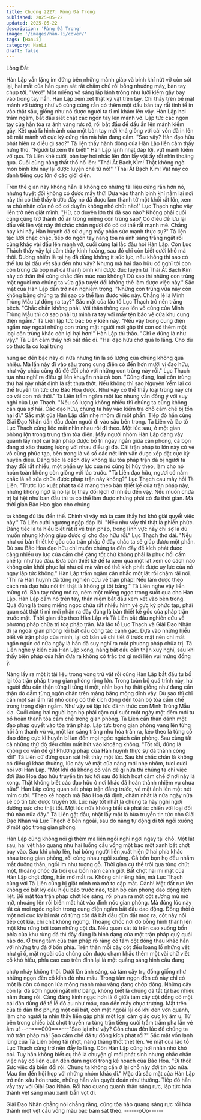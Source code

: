 ```yaml
---
title: Chương 2227: Rừng Đá Trong
published: 2025-05-22
updated: 2025-05-22
description: 'Rừng Đá Trong'
image: '/images/han-li/cover/'
tags: [HanLi]
category: HanLi
draft: false
---
```


Lòng Đất

Hàn Lập vẫn lặng im đứng bên những mảnh giáp và binh khí nứt
vỡ còn sót lại, hai mắt của hắn quan sát rất chăm chú rồi bỗng
nhướng mày, bàn tay chụp tới.
"Véo!" Một miếng vỡ sáng lấp lánh trông như lưỡi kiếm gãy bay
vào trong tay hắn.
Hàn Lập xem xét thật kỹ vật trên tay. Chỉ thấy trên bề mặt mảnh
vỡ tưởng như vô cùng cứng rắn có thêm một dấu bàn tay rất tinh
tế in vào thật sâu, giống như nó được người ta tỉ mỉ khảm lên vậy.
Hàn Lập hơi trầm ngâm, bắt đầu siết chặt các ngón tay lên mảnh
vỡ. Lập tức các ngón tay của hắn tỏa ra ánh vàng rực rỡ, rồi bắt
đầu để dấu ấn lên mảnh kiếm gãy.
Kết quả là hình ảnh của một bàn tay mới khá giống với cái vốn đã
in lên bề mặt mảnh vỡ cực kỳ cứng rắn mà hắn đang cầm.
"Sao vậy? Hàn đạo hữu phát hiện ra điều gì sao?" Tà liên thấy
hành động của Hàn Lập liền cảm thấy hứng thú.
"Ngươi tự xem thì biết!" Hàn Lập lạnh nhạt đáp lời, vứt mảnh kiếm
vỡ qua.
Tà Liên khẽ cười, bàn tay hơi nhấc lên đón lấy vật ấy rồi nhìn
thoáng qua. Cuối cùng nàng thất thố hô lên:
"Thái Ất Bạch Kim! Thật không ngờ món binh khí này lại được
luyện chế từ nó!"
"Thái Ất Bạch Kim! Vật này có danh tiếng cực lớn ở các giới diện.

Trên thế gian này không hẳn là không có những tài liệu cứng rắn
hơn nó, nhưng tuyệt đối không có được mấy thứ! Dựa vào thanh
binh khí nằm lại nơi này thì có thể thấy trước đấy nó đã được làm
thành từ một khối rất lớn, xem ra chủ nhân của nó có cơ duyên
không nhỏ chút nào!" Lục Thạch nghe vậy liền trở nên giật mình.
"Hừ, cơ duyên lớn thì đã sao nào? Không phải cuối cùng cũng trở
thành đồ ăn trong miệng côn trùng sao? Có điều để lưu lại dấu vết
lên vật này thì chắc chắn người đó có cơ thể rất mạnh mẽ. Chẳng
hay khi nãy Hàn huynh đã sử dụng mấy phần sức mạnh thực
sự?" Tà liện tặc lưỡi chậc chậc, tiếp đó ngón tay nàng tỏa ra ánh
sáng trắng ngắt rồi cũng khắc vài dấu lên mảnh vỡ, cuối cùng lại
lắc đầu hỏi Hàn Lập.
Còn Lục Thách thấy vậy lại cảm thấy kinh hoảng, sau đó chỉ còn
biết cười khổ mà thôi.
Đương nhiên là tại hạ đã dùng không ít sức lực, nếu không thì
sao có thể lưu lại dấu vết sâu đến như vậy? Nhưng mà hai đạo
hữu có nghĩ tới con côn trùng đã bóp nát cả thanh binh khí được
đúc luyện từ Thái Ất Bạch Kim này có thân thể cứng chắc đến
mức nào không? Dù sao thì những con trùng mặt người mà
chúng ta vừa gặp tuyệt đối không thể làm được việc này." Sắc
mặt của Hàn Lập dần trở nên nghiêm trọng.
"Những con trùng vừa nãy còn không bằng chúng ta thì sao có
thể làm được việc này. Chẳng lẽ là Minh Trùng Mẫu tự động ra
tay?" Sắc mặt của lão tổ Lục Thạch trở nên trắng bệch.
"Chắc chắn không phải. Với thần thông cao lớn vô cùng của Minh
Trùng Mẫu thì cớ sao phải tự mình ra tay với mấy tên bảo vệ cửa
khu cung điện ngầm." Tà Liên lập tức bác bỏ ý kiến này.
"Nếu vậy trong cung điện ngầm này ngoài những con trùng mặt
người mới gặp thì còn có thêm một loại côn trùng khác còn lợi hại
hơn!" Hàn Lập thì thào.
"Chỉ e đúng là như vậy." Tà Liên cảm thấy hơi bất đắc dĩ.
"Hai đạo hữu chớ quá lo lắng. Cho dù có thực là có loại trùng

hung ác đến bậc này đi nữa nhưng tin là số lượng của chúng
không quá nhiều. Mà lần này đi vào sâu trong cung điện có đến
hơn mười vị đạo hữu, như vậy chắc cũng đủ để đối phó với
những con trùng này rồi." Lục Thạch tựa như nghĩ ra điều gì liền
khuyên nhủ cả bọn.
"Cũng đúng, loại côn trùng thứ hai này nhất định là rất thưa thớt.
Nếu không thì sao Nguyên Yểm lại có thể truyền tin tức cho Bảo
Hoa được. Như vậy có thể thấy loại trùng này chỉ có vài con mà
thôi." Tà Liên trầm ngâm một lúc nhưng vẫn đồng ý với suy nghĩ
của Lục Thạch.
"Nếu số lượng không nhiều thì chúng ta cũng không cần quá sợ
hãi. Các đạo hữu, chúng ta hãy vào kiểm tra chỗ cấm chế bị tổn
hại đi." Sắc mặt của Hàn Lập dần nhẹ nhõm đi một phần.
Tiếp đó hắn cùng Giải Đạo Nhân dẫn đầu đoàn người đi vào sâu
bên trong.
Tà Liên và lão tổ Lục Thạch cũng liếc mắt nhìn nhau rồi đi theo.
Một lúc sau, ở một gian phòng lớn trong trung tâm tòa điện. Mấy
người nhóm Hàn Lập đang vây quanh lấy một cái trận pháp được
bố trí ngay ngắn giữa căn phòng, cả bọn đang xì xào thương
lượng với nhau điều gì đó.
Cái trận pháp to lớn này có vẻ vô cùng phức tạp, bên trong là vô
số các nét linh văn được xếp đặt cực kỳ huyền diệu.
Đáng tiếc là cách đây không lâu tòa pháp trận đã bị người ta thay
đổi rất nhiểu, một phần uy lực của nó cũng bị hủy theo, làm cho
nó hoàn toàn không còn giống với lúc trước.
"Tà Liên đạo hữu, ngươi có nắm chắc là sẽ sửa chữa được pháp
trận này không?" Lục Thạch cau mày hỏi Tà Liên.
"Trước lúc xuất phát ta đã mang theo bản thiết kế của trận pháp
này, nhưng không ngờ là nó lại bị thay đổi lệch đi nhiều đến vậy.
Nếu muốn chữa trị lại hệt như ban đầu thì ta có thể làm được
nhưng phải có đủ thời gian. Mà thời gian Bảo Hao giao cho chúng

ta không đủ lâu đến thế. Chính vì vậy mà ta cảm thấy hơi khó giải
quyết việc này." Tà Liên cười ngượng ngập đáp lời.
"Nếu như vậy thì thật là phiền phức. Đáng tiếc là ta hiểu biết rất ít
về trận pháp, trong lĩnh vực này chỉ sợ là dù muốn nhưng không
giúp được gì cho đạo hữu rồi." Lục Thạch thở dài.
"Nếu như có bản thiết kế gốc của trận pháp ở đây chắc ta sẽ giúp
được một phần. Dù sau Bảo Hoa đạo hữu chỉ muốn chúng ta đến
đây để kích phát được càng nhiều uy lực của cấm chế càng tốt
chứ không phải là phục hồi cấm chế lại như lúc đầu. Đưa bản
thiết kế để ta xem qua một lát xem có cách nào không cần khôi
phục lại như cũ mà vẫn có thể kích phát được uy lực của nó ngay
lập tức không." Hàn Lập trầm ngâm cân nhắc một lát rồi chậm rãi
nói.
"Thì ra Hàn huynh đã từng nghiên cứu về trận pháp! Nếu làm
được theo cách mà đạo hữu nói thì thật là không gì tôt bằng." Tà
Liên nghe vậy liền mừng rỡ.
Bàn tay nàng mở ra, ném một miếng ngọc trong suốt qua cho Hàn
Lập.
Hàn Lập cầm nó trên tay, thần niệm bắt đầu xem xét vào bên
trong. Quả đúng là trong miếng ngọc chứa rất nhiều hình vẽ cực
kỳ phức tạp, phải quan sát thật tỉ mỉ mới nhận ra đây đúng là bản
thiết kế gốc của pháp trận trước mặt.
Thời gian tiếp theo Hàn Lập và Tà Liên bắt đầu nghiên cứu về
phương pháp chữa trị tòa pháp trận. Mà lão tổ Lục Thạch và Giải
Đạo Nhân đi ra ngoài gian phòng rồi bắt đầu công tác canh gác.
Dựa vào những hiểu biết về trận pháp của mình, lại có bản vẽ chi
tiết ở trước mặt nên chỉ mất ngắn ngủn có nữa ngày là hắn đã suy
nghĩ ra một phương pháp chữa trị.
Tà Liên nghe ý kiến của Hàn Lập xong, nàng bắt đầu cẩn thận
xuy nghĩ, sau khi thấy biện pháp của hắn đưa ra không có trắc trở
gì mới liền vui mừng đồng ý.

Nàng lấy ra một ít tài liệu trong vòng trữ vật rồi cũng Hàn Lập bắt
đầu tu bổ lại tòa trận pháp trong gian phòng rộng lớn.
Trong toàn bộ quá trính này, hai người đều cẩn thận từng li từng tí
một, nhìn bọn họ thật giống như đang cẩn thận dò dẫm từng ngón
chân trên mảng băng mỏng dính vậy.
Dù sao thì chỉ cần một sai lầm rất nhỏ cũng có thể kích động đến
toàn bộ tòa cấm chế trong trong điện ngầm. Như vậy sẽ lập tức
đánh thức con Minh Trùng Mẫu kia.
Cuối cùng hai người bọn họ phải cặm cụi suốt một ngày một đêm
mới tu bổ hoàn thành tòa cấm chế trong gian phòng.
Tà Liên cẩn thận đánh một đạo pháp quyết vào tòa trận pháp. Lập
tức trong gian phòng vang lên từng hồi âm thanh vù vù, một làn
sáng trắng nhu hòa tràn ra, kéo theo là từng cỗ dao động cực kì
huyền bí lan đến mọi ngóc ngách căn phòng. Sau cùng tất cả
những thứ đó đều chìm mất hút vào khoảng không.
"Tốt rồi, đúng là không có vấn đề gì! Phương pháp của Hàn
huynh thực sự đã thành công rồi!" Tà Liên cứ đứng quan sát hết
thảy một lúc. Sau khi chắc chắn là không có điều gì khác thường,
lúc này vẻ mặt của nàng mới nhẹ nhõm, tươi cười nói với Hàn
Lập.
"Một khi đã không có vấn đề gì nữa thì chúng ta chỉ việc đợi Bảo
Hoa đạo hữu truyền tin tức tới sau đó kích hoạt cấm chế ở nơi
này là xong. Thật không biết các đạo hữu ở nơi khác đã hoàn
thành nhiệm vụ chưa nữa!" Hàn Lập cũng quan sát pháp trận
đằng trước, vẻ mặt ánh lên một nét mỉm cười.
"Theo kế hoạch mà Bảo Hoa đã định, chậm nhất là nửa ngày nữa
sẽ có tin tức được truyền tới. Lúc này tốt nhất là chúng ta hãy
nghỉ ngơi dưỡng sức cho thật tốt. Một lúc nữa không biết sẽ phải
ác chiến với loại đối thủ nào nữa đây." Tà Liên gật đầu, nhặt lấy
một lá bùa truyền tin tức cho Giải Đạo Nhân và Lục Thạch ở bên
ngoài, sau đó nàng tự động đi tới ngồi xuống ở một góc trong gian
phòng.

Hàn Lập cũng không nói gì thêm mà liền ngồi nghỉ ngơi ngay tại
chỗ.
Một lát sau, hai vệt hào quang như hai luồng cầu vồng một bạc
một xanh bất chợt bay vào. Sau khi chớp lên, hai bóng người liền
xuất hiện ở hai phía khác nhau trong gian phòng, rồi cùng nhau
ngồi xuống.
Cả bốn bọn họ đều nhắm mắt dưỡng thần, ngồi im như tượng gỗ.
Thời gian cứ thế trôi qua từng chút một, thoáng chốc đã trôi qua
bốn năm canh giờ.
Bất chợt hai mí mặt của Hàn Lập chợt động, hắn mở mắt ra.
Không chỉ riêng hắn, mà Lục Thạch cùng với Tà Liên cũng bị giật
mình mà mở to cặp mắt.
Oành!
Mặt đất run lên không có bất kỳ dấu hiệu báo trước nào, toàn bộ
căn phong dao động kịch liệt. Bề mặt tòa trận pháp chớt lóe sáng,
rồi phun ra một cột sương mù mờ mờ, nhoáng lên rồi biến mất hút
vào đỉnh nóc gian phòng.
Mà đúng lúc này tất cả mọi ngóc ngách trong cung điện ngầm bắt
đầu dao động. Đồng thời ở một nơi cực kỳ bí mật có từng cột đá
bắt đầu đùn đất mọc ra, cột này nối tiếp cột kia, chi chít không
ngừng. Thoáng chốc nơi đó bỗng hình thành lên một khu rừng bởi
toàn những cột đá.
Nếu quan sát từ trên cao xuống bốn phía của khu rừng đá thì đây
đúng là hình dạng của một trận pháp quỷ quái nào đó.
Ở trung tâm của trận pháp rõ ràng có tám cột đồng thau khác hẳn
với những trụ đá ở bốn phía.
Trên thân mỗi cây cột đều loang lổ những vết như gỉ ố, mặt ngoài
của chúng còn được chạm khắc thêm một vài chữ viết cổ khó
hiểu, phía cao cao trên đỉnh lại là một quầng sáng hình cầu đang

chớp nháy không thôi.
Dưới làn ánh sáng, cả tám cây trụ đồng giống như những ngọn
đèn cổ kính đỏ như máu.
Trong tám ngọn đèn cổ này chỉ có một là còn có ngọn lửa mỏng
manh màu vàng đang chớp động. Những cây còn lại đã sớm
nguội ngắt như băng, không biết là chúng đã tắt từ bao nhiêu năm
tháng rồi.
Càng đáng kinh ngạc hơn là ở giữa tám cây cột đồng có một cái
đàn dùng để tế lễ đỏ au như máu, cao đến mấy chục trượng. Mặt
trên của tế đàn thờ phụng một cái bát, còn mặt ngoài lại có khí
đen vờn quanh, làm cho người ta nhìn thấy liền gặp phải một loại
cảm giác cực kỳ âm u.
Từ bên trong chiếc bát chợt truyền ra từng trận tiếng cười trầm
trầm pha lẫn vẻ âm u!
----===000===---"Sao lại như vậy? Còn chưa đến lúc để chúng ta mở trận pháp
mà! Sao cấm chế đã tự động kích phát rồi?" Sắc mặt vốn lạnh
lùng của Tà Liên bỗng tái nhợt, nàng thảng thốt thét lên.
Vẻ mặt của lão tổ Lục Thạch cũng trở nên đầy lo lắng.
Còn Hàn Lập cũng hơi nhăn nhó khó coi. Tuy hắn không biết cụ
thể là chuyện gì mới phát sinh nhưng chắc chắn việc này có liên
quan đến đám người trong kế hoạch của Bảo Hoa.
"Đi thôi! Sực việc đã biến đổi rồi. Chúng ta không cần ở lại chỗ
này đợi tin tức nữa. Mau tìm đến hội họp với những nhóm khác
đi." Mặc dù sắc mặt của Hàn Lập trở nên xấu hơn trước, những
hắn vẫn quyết đoán như thường.
Tiếp đó hắn vẫy tay với Giải Đạo Nhân. Rồi hào quang quanh
thân sáng rực, lập tức hóa thành vệt sáng màu xanh bắn vọt đi.

Giải Đạo Nhân chẳng nói chẳng rằng, cũng tỏa hào quang sáng
rực rồi hóa thành một vệt cầu vồng màu bạc bám sát theo.
------oOo------
